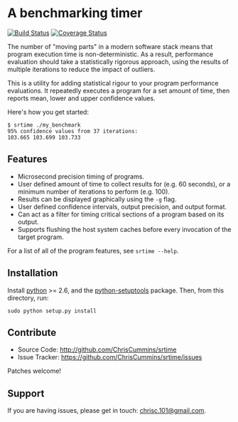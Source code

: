 # A benchmarking timer
[![Build Status](https://travis-ci.org/ChrisCummins/srtime.svg?branch=master)](https://travis-ci.org/ChrisCummins/srtime)
[![Coverage Status](https://img.shields.io/coveralls/ChrisCummins/srtime.svg)](https://coveralls.io/r/ChrisCummins/srtime?branch=master)

The number of "moving parts" in a modern software stack means that
program execution time is non-deterministic. As a result, performance
evaluation should take a statistically rigorous approach, using the
results of multiple iterations to reduce the impact of outliers.

This is a utility for adding statistical rigour to your program
performance evaluations. It repeatedly executes a program for a set
amount of time, then reports mean, lower and upper confidence values.

Here's how you get started:

```
$ srtime ./my_benchmark
95% confidence values from 37 iterations:
103.665 103.699 103.733
```

## Features

* Microsecond precision timing of programs.
* User defined amount of time to collect results for (e.g. 60
  seconds), or a minimum number of iterations to perform (e.g. 100).
* Results can be displayed graphically using the `-g` flag.
* User defined confidence intervals, output precision, and output
  format.
* Can act as a filter for timing critical sections of a program based
  on its output.
* Supports flushing the host system caches before every invocation of
  the target program.

For a list of all of the program features, see `srtime --help`.

## Installation

Install [python](https://www.python.org/) >= 2.6, and the
[python-setuptools](https://pypi.python.org/pypi/setuptools)
package. Then, from this directory, run:

```
sudo python setup.py install
```

## Contribute

* Source Code: http://github.com/ChrisCummins/srtime
* Issue Tracker: https://github.com/ChrisCummins/srtime/issues

Patches welcome!

## Support

If you are having issues, please get in touch: chrisc.101@gmail.com.
